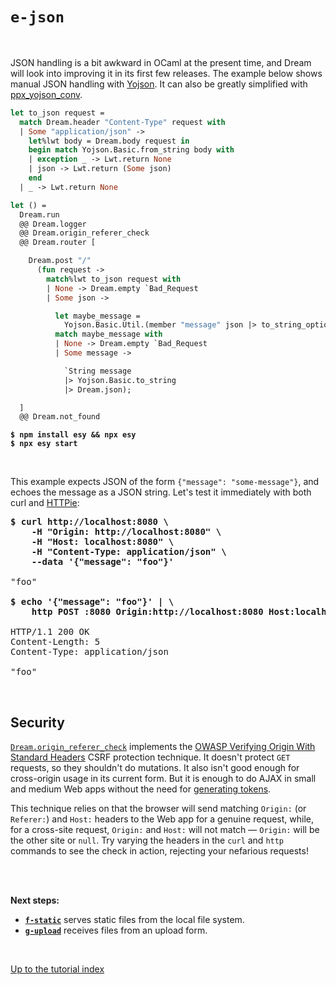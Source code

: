 # `e-json`

<br>

<!-- TODO Add ppx_deriving example. -->

JSON handling is a bit awkward in OCaml at the present time, and Dream will look
into improving it in its first few releases. The example below shows manual
JSON handling with [Yojson](https://github.com/ocaml-community/yojson#readme).
It can also be greatly simplified with
[ppx_yojson_conv](https://github.com/janestreet/ppx_yojson_conv#readme).

```ocaml
let to_json request =
  match Dream.header "Content-Type" request with
  | Some "application/json" ->
    let%lwt body = Dream.body request in
    begin match Yojson.Basic.from_string body with
    | exception _ -> Lwt.return None
    | json -> Lwt.return (Some json)
    end
  | _ -> Lwt.return None

let () =
  Dream.run
  @@ Dream.logger
  @@ Dream.origin_referer_check
  @@ Dream.router [

    Dream.post "/"
      (fun request ->
        match%lwt to_json request with
        | None -> Dream.empty `Bad_Request
        | Some json ->

          let maybe_message =
            Yojson.Basic.Util.(member "message" json |> to_string_option) in
          match maybe_message with
          | None -> Dream.empty `Bad_Request
          | Some message ->

            `String message
            |> Yojson.Basic.to_string
            |> Dream.json);

  ]
  @@ Dream.not_found
```

<pre><code><b>$ npm install esy && npx esy</b>
<b>$ npx esy start</b></code></pre>

<br>

This example expects JSON of the form `{"message": "some-message"}`, and echoes
the message as a JSON string. Let's test it immediately with both curl and
[HTTPie](https://httpie.io/):

<pre><b>$ curl http://localhost:8080 \
    -H "Origin: http://localhost:8080" \
    -H "Host: localhost:8080" \
    -H "Content-Type: application/json" \
    --data '{"message": "foo"}'</b>

"foo"

<b>$ echo '{"message": "foo"}' | \
    http POST :8080 Origin:http://localhost:8080 Host:localhost:8080</b>

HTTP/1.1 200 OK
Content-Length: 5
Content-Type: application/json

"foo"
</pre>

<br>

## Security

[`Dream.origin_referer_check`](https://aantron.github.io/dream/#val-origin_referer_check)
implements the
[OWASP Verifying Origin With Standard Headers](https://cheatsheetseries.owasp.org/cheatsheets/Cross-Site_Request_Forgery_Prevention_Cheat_Sheet.html#verifying-origin-with-standard-headers)
CSRF protection technique. It doesn't protect `GET` requests, so they shouldn't
do mutations. It also isn't good enough for cross-origin usage in its current
form. But it is enough to do AJAX in small and medium Web apps without the need
for [generating tokens](https://aantron.github.io/dream/#csrf-tokens).

This technique relies on that the browser will send matching `Origin:` (or
`Referer:`) and `Host:` headers to the Web app for a genuine request, while,
for a cross-site request, `Origin:` and `Host:` will not match &mdash;
`Origin:` will be the other site or `null`. Try varying the headers in the
`curl` and `http` commands to see the check in action, rejecting your nefarious
requests!

<br>
<br>

**Next steps:**

- [**`f-static`**](../f-static#files) serves static files from the local
  file system.
- [**`g-upload`**](../g-upload#files) receives files from an upload form.

<br>

[Up to the tutorial index](../#readme)

